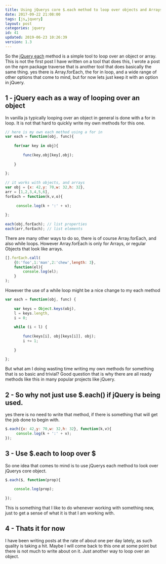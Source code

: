 ```yaml
---
title: Using jQuerys core $.each method to loop over objects and Arrays
date: 2017-09-22 21:08:00
tags: [js,jquery]
layout: post
categories: jquery
id: 41
updated: 2019-06-23 10:26:39
version: 1.3
---
```


So the [jQuery each](https://api.jquery.com/jquery.each/) method is a simple tool to loop over an object or array. This is not the first post I have written on a tool that does this, I wrote a post on the npm package traverse that is another tool that does basically the same thing. yes there is Array.forEach, the for in loop, and a wide range of other options that come to mind, but for now lets just keep it with an option in jQuery.

<!-- more -->

## 1 - jQuery each as a way of looping over an object

In vanilla js typically looping over an object in general is done with a for in loop. It is not that hard to quickly write my own methods for this one.

```js
// here is my own each method using a for in
var each = function(obj, func){
 
    for(var key in obj){
 
        func(key,obj[key],obj);
 
    }
 
};
 
// it works with objects, and arrays
var obj = {x: 42,y: 70,w: 32,h: 32},
arr = [1,2,3,4,5,6],
forEach = function(k,v,o){
 
     console.log(k + ':' + v);
 
};
 
each(obj,forEach); // list properties
each(arr,forEach); // list elements
```

There are many other ways to do so, there is of course Array.forEach, and also while loops. However Array.forEach is only for Arrays, or regular Objects that look like arrays.

```js
[].forEach.call(
    {0:'foo',1:'man',2:'chew',length: 3}, 
    function(el){
        console.log(el);
    }
);
```

However the use of a while loop might be a nice change to my each method

```js
var each = function(obj, func) {
 
    var keys = Object.keys(obj),
    l = keys.length,
    i = 0;
 
    while (i < l) {
 
        func(keys[i], obj[keys[i]], obj);
        i += 1;
 
    }
 
};
```

But what am I doing wasting time writing my own methods for something that is so basic and trivial? Good question that is why there are all ready methods like this in many popular projects like jQuery.

## 2 - So why not just use $.each() if jQuery is being used.

yes there is no need to write that method, if there is something that will get the job done to begin with.

```js
$.each({x: 42,y: 70,w: 32,h: 32}, function(k,v){
     console.log(k + ':' + v);
});
```

## 3 - Use $.each to loop over $

So one idea that comes to mind is to use jQuerys each method to look over jQuerys core object. 

```js
$.each($, function(prop){
 
    console.log(prop);
 
});
```

This is something that I like to do whenever working with something new, just to get a sense of what it is that I am working with.

## 4 - Thats it for now

I have been writing posts at the rate of about one per day lately, as such quality is taking a hit. Maybe I will come back to this one at some point but there is not much to write about on it. Just another way to loop over an object.